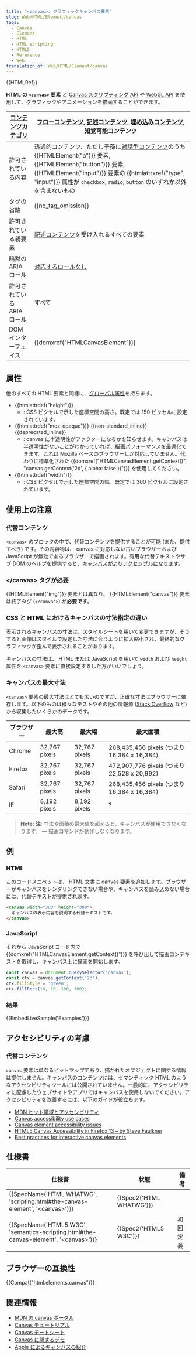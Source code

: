 ```yaml
---
title: '<canvas>: グラフィックキャンバス要素'
slug: Web/HTML/Element/canvas
tags:
  - Canvas
  - Element
  - HTML
  - HTML scripting
  - HTML5
  - Reference
  - Web
translation_of: Web/HTML/Element/canvas
---
```

{{HTMLRef}}

**HTML の `<canvas>` 要素** と [Canvas スクリプティング API](/ja/docs/Web/API/Canvas_API) や [WebGL API](/ja/docs/Web/API/WebGL_API) を使用して、グラフィックやアニメーションを描画することができます。

| [コンテンツカテゴリ](/ja/docs/Web/HTML/Content_categories) | [フローコンテンツ](/ja/docs/Web/HTML/Content_categories#フローコンテンツ), [記述コンテンツ](/ja/docs/Web/HTML/Content_categories#記述コンテンツ), [埋め込みコンテンツ](/ja/docs/Web/HTML/Content_categories#埋め込みコンテンツ), 知覚可能コンテンツ                                                                                            |
| ---------------------------------------------------------- | ---------------------------------------------------------------------------------------------------------------------------------------------------------------------------------------------------------------------------------------------------------------------------------------------------------------------------------------------- |
| 許可されている内容                                         | 透過的コンテンツ、ただし子孫に[対話型コンテンツ](/ja/docs/Web/HTML/Content_categories#対話型コンテンツ)のうち {{HTMLElement("a")}} 要素, {{HTMLElement("button")}} 要素, {{HTMLElement("input")}} 要素の {{htmlattrxref("type", "input")}} 属性が `checkbox`, `radio`, `button` のいずれか以外を含まないもの |
| タグの省略                                                 | {{no_tag_omission}}                                                                                                                                                                                                                                                                                                                       |
| 許可されている親要素                                       | [記述コンテンツ](/ja/docs/Web/HTML/Content_categories#記述コンテンツ)を受け入れるすべての要素                                                                                                                                                                                                                                                  |
| 暗黙の ARIA ロール                                         | [対応するロールなし](https://www.w3.org/TR/html-aria/#dfn-no-corresponding-role)                                                                                                                                                                                                                                                               |
| 許可されている ARIA ロール                                 | すべて                                                                                                                                                                                                                                                                                                                                         |
| DOM インターフェイス                                       | {{domxref("HTMLCanvasElement")}}                                                                                                                                                                                                                                                                                                   |

## 属性

他のすべての HTML 要素と同様に、[グローバル属性](/ja/docs/Web/HTML/Global_attributes)を持ちます。

- {{htmlattrdef("height")}}
  - : CSS ピクセルで示した座標空間の高さ。既定では 150 ピクセルに設定されています。
- {{htmlattrdef("moz-opaque")}} {{non-standard_inline}} {{deprecated_inline}}
  - : canvas に半透明性がファクターになるかを知らせます。キャンバスは半透明性がないことがわかっていれば、描画パフォーマンスを最適化できます。これは Mozilla ベースのブラウザーしか対応していません。代わりに標準化された {{domxref("HTMLCanvasElement.getContext()", "canvas.getContext('2d', { alpha: false })")}} を使用してください。
- {{htmlattrdef("width")}}
  - : CSS ピクセルで示した座標空間の幅。既定では 300 ピクセルに設定されています。

## 使用上の注意

### 代替コンテンツ

`<canvas>` のブロックの中で、代替コンテンツを提供することが可能 (また、提供すべき) です。その内容物は、 canvas に対応しない古いブラウザーおよび JavaScript が無効であるブラウザーで描画されます。有用な代替テキストやサブ DOM のヘルプを提供すると、[キャンバスがよりアクセシブルになります](/ja/docs/Web/API/Canvas_API/Tutorial/Hit_regions_and_accessibility)。

### \</canvas> タグが必要

{{HTMLElement("img")}} 要素とは異なり、 {{HTMLElement("canvas")}} 要素は終了タグ (`</canvas>`) が**必要です**。

### CSS と HTML におけるキャンバスの寸法指定の違い

表示されるキャンバスの寸法は、スタイルシートを用いて変更できますが、そうすると画像はスタイルで設定した寸法に合うように拡大縮小され、最終的なグラフィックが歪んで表示されることがあります。

キャンバスの寸法は、 HTML または JavaScript を用いて `width` および `height` 属性を `<canvas>` 要素に直接設定するした方がいいでしょう。

### キャンバスの最大寸法

`<canvas>` 要素の最大寸法はとても広いのですが、正確な寸法はブラウザーに依存します。以下のものは様々なテストやその他の情報源 ([Stack Overflow](https://stackoverflow.com/questions/6081483/maximum-size-of-a-canvas-element) など) から収集したいくらかのデータです。

| ブラウザー | 最大高        | 最大幅        | 最大面積                                    |
| ---------- | ------------- | ------------- | ------------------------------------------- |
| Chrome     | 32,767 pixels | 32,767 pixels | 268,435,456 pixels (つまり 16,384 x 16,384) |
| Firefox    | 32,767 pixels | 32,767 pixels | 472,907,776 pixels (つまり 22,528 x 20,992) |
| Safari     | 32,767 pixels | 32,767 pixels | 268,435,456 pixels (つまり 16,384 x 16,384) |
| IE         | 8,192 pixels  | 8,192 pixels  | ?                                           |

> **Note:** **注**: 寸法や面積の最大値を超えると、キャンバスが使用できなくなります。 — 描画コマンドが動作しなくなります。

## 例

### HTML

このコードスニペットは、 HTML 文書に canvas 要素を追加します。ブラウザーがキャンバスをレンダリングできない場合や、キャンバスを読み込めない場合には、代替テキストが提供されます。

```html
<canvas width="300" height="300">
  キャンバスの表示内容を説明する代替テキストです。
</canvas>
```

### JavaScript

それから JavaScript コード内で {{domxref("HTMLCanvasElement.getContext()")}} を呼び出して描画コンテキストを取得し、キャンバス上に描画を開始します。

```js
const canvas = document.querySelector('canvas');
const ctx = canvas.getContext('2d');
ctx.fillStyle = 'green';
ctx.fillRect(10, 10, 100, 100);
```

### 結果

{{EmbedLiveSample('Examples')}}

## アクセシビリティの考慮

### 代替コンテンツ

`canvas` 要素は単なるビットマップであり、描かれたオブジェクトに関する情報は提供しません。キャンバスのコンテンツには、セマンティック HTML のようなアクセシビリティツールには公開されていません。一般的に、アクセシビリティに配慮したウェブサイトやアプリではキャンバスを使用しないでください。アクセシビリティを改善するには、以下のガイドが役立ちます。

- [MDN ヒット領域とアクセシビリティ](/ja/docs/Web/API/Canvas_API/Tutorial/Hit_regions_and_accessibility)
- [Canvas accessibility use cases](https://www.w3.org/WAI/PF/HTML/wiki/Canvas_Accessibility_Use_Cases)
- [Canvas element accessibility issues](https://www.w3.org/html/wg/wiki/AddedElementCanvas)
- [HTML5 Canvas Accessibility in Firefox 13 – by Steve Faulkner](https://developer.paciellogroup.com/blog/2012/06/html5-canvas-accessibility-in-firefox-13/)
- [Best practices for interactive canvas elements](https://html.spec.whatwg.org/multipage/scripting.html#best-practices)

## 仕様書

| 仕様書                                                                                                                   | 状態                             | 備考     |
| ------------------------------------------------------------------------------------------------------------------------ | -------------------------------- | -------- |
| {{SpecName('HTML WHATWG', 'scripting.html#the-canvas-element', '&lt;canvas&gt;')}}             | {{Spec2('HTML WHATWG')}} |          |
| {{SpecName('HTML5 W3C', 'semantics-scripting.html#the-canvas-element', '&lt;canvas&gt;')}} | {{Spec2('HTML5 W3C')}}     | 初回定義 |

## ブラウザーの互換性

{{Compat("html.elements.canvas")}}

## 関連情報

- [MDN の canvas ポータル](/ja/docs/Web/API/Canvas_API)
- [Canvas チュートリアル](/ja/docs/Web/API/Canvas_API/Tutorial)
- [Canvas チートシート](https://simon.html5.org/dump/html5-canvas-cheat-sheet.html)
- [Canvas に関するデモ](/ja/demos/tag/tech:canvas)
- [Apple によるキャンバスの紹介](https://developer.apple.com/library/archive/documentation/AudioVideo/Conceptual/HTML-canvas-guide/Introduction/Introduction.html)
